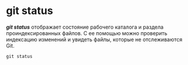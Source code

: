 # git status
***git status***  отображает состояние рабочего каталога и раздела проиндексированных файлов. С ее помощью можно проверить индексацию изменений и увидеть файлы, которые не отслеживаются Git.

```
git status
```
